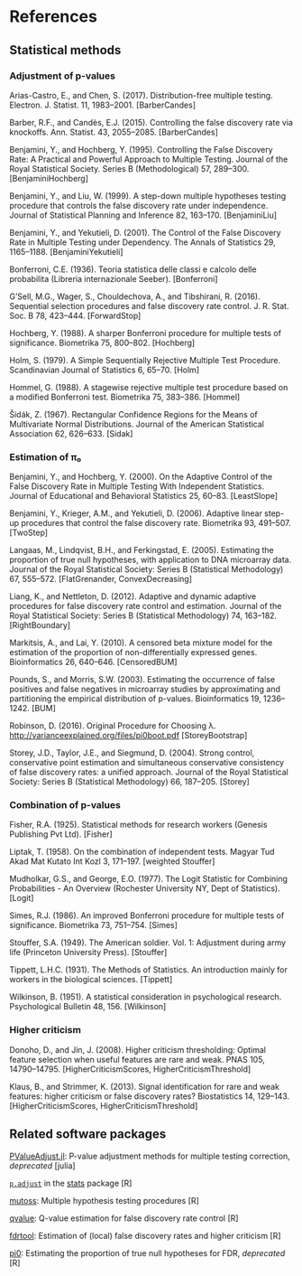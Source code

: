 # References

## Statistical methods

### Adjustment of p-values

Arias-Castro, E., and Chen, S. (2017). Distribution-free multiple testing.
Electron. J. Statist. 11, 1983–2001.
[BarberCandes]

Barber, R.F., and Candès, E.J. (2015). Controlling the false discovery rate via
knockoffs. Ann. Statist. 43, 2055–2085.
[BarberCandes]

Benjamini, Y., and Hochberg, Y. (1995). Controlling the False Discovery Rate: A
Practical and Powerful Approach to Multiple Testing. Journal of the Royal
Statistical Society. Series B (Methodological) 57, 289–300.
[BenjaminiHochberg]

Benjamini, Y., and Liu, W. (1999). A step-down multiple hypotheses testing
procedure that controls the false discovery rate under independence. Journal of
Statistical Planning and Inference 82, 163–170.
[BenjaminiLiu]

Benjamini, Y., and Yekutieli, D. (2001). The Control of the False Discovery Rate
in Multiple Testing under Dependency. The Annals of Statistics 29, 1165–1188.
[BenjaminiYekutieli]

Bonferroni, C.E. (1936). Teoria statistica delle classi e calcolo delle
probabilita (Libreria internazionale Seeber).
[Bonferroni]

G’Sell, M.G., Wager, S., Chouldechova, A., and Tibshirani, R. (2016). Sequential
selection procedures and false discovery rate control. J. R. Stat. Soc. B 78,
423–444.
[ForwardStop]

Hochberg, Y. (1988). A sharper Bonferroni procedure for multiple tests of
significance. Biometrika 75, 800–802.
[Hochberg]

Holm, S. (1979). A Simple Sequentially Rejective Multiple Test Procedure.
Scandinavian Journal of Statistics 6, 65–70.
[Holm]

Hommel, G. (1988). A stagewise rejective multiple test procedure based on a
modified Bonferroni test. Biometrika 75, 383–386.
[Hommel]

Šidák, Z. (1967). Rectangular Confidence Regions for the Means of Multivariate
Normal Distributions. Journal of the American Statistical Association 62,
626–633.
[Sidak]


### Estimation of π₀

Benjamini, Y., and Hochberg, Y. (2000). On the Adaptive Control of the False
Discovery Rate in Multiple Testing With Independent Statistics. Journal of
Educational and Behavioral Statistics 25, 60–83.
[LeastSlope]

Benjamini, Y., Krieger, A.M., and Yekutieli, D. (2006). Adaptive linear step-up
procedures that control the false discovery rate. Biometrika 93, 491–507.
[TwoStep]

Langaas, M., Lindqvist, B.H., and Ferkingstad, E. (2005). Estimating the
proportion of true null hypotheses, with application to DNA microarray data.
Journal of the Royal Statistical Society: Series B (Statistical Methodology) 67,
555–572.
[FlatGrenander, ConvexDecreasing]

Liang, K., and Nettleton, D. (2012). Adaptive and dynamic adaptive procedures
for false discovery rate control and estimation. Journal of the Royal
Statistical Society: Series B (Statistical Methodology) 74, 163–182.
[RightBoundary]

Markitsis, A., and Lai, Y. (2010). A censored beta mixture model for the
estimation of the proportion of non-differentially expressed genes.
Bioinformatics 26, 640–646.
[CensoredBUM]

Pounds, S., and Morris, S.W. (2003). Estimating the occurrence of false
positives and false negatives in microarray studies by approximating and
partitioning the empirical distribution of p-values. Bioinformatics 19,
1236–1242.
[BUM]

Robinson, D. (2016). Original Procedure for Choosing λ.
http://varianceexplained.org/files/pi0boot.pdf
[StoreyBootstrap]

Storey, J.D., Taylor, J.E., and Siegmund, D. (2004). Strong control,
conservative point estimation and simultaneous conservative consistency of false
discovery rates: a unified approach. Journal of the Royal Statistical Society:
Series B (Statistical Methodology) 66, 187–205.
[Storey]


### Combination of p-values

Fisher, R.A. (1925). Statistical methods for research workers (Genesis
Publishing Pvt Ltd).
[Fisher]

Liptak, T. (1958). On the combination of independent tests. Magyar Tud Akad Mat
Kutato Int Kozl 3, 171–197.
[weighted Stouffer]

Mudholkar, G.S., and George, E.O. (1977). The Logit Statistic for Combining
Probabilities - An Overview (Rochester University NY, Dept of Statistics).
[Logit]

Simes, R.J. (1986). An improved Bonferroni procedure for multiple tests of
significance. Biometrika 73, 751–754.
[Simes]

Stouffer, S.A. (1949). The American soldier. Vol. 1: Adjustment during army life
(Princeton University Press).
[Stouffer]

Tippett, L.H.C. (1931). The Methods of Statistics. An introduction mainly for
workers in the biological sciences.
[Tippett]

Wilkinson, B. (1951). A statistical consideration in psychological research.
Psychological Bulletin 48, 156.
[Wilkinson]


### Higher criticism

Donoho, D., and Jin, J. (2008). Higher criticism thresholding: Optimal feature
selection when useful features are rare and weak. PNAS 105, 14790–14795.
[HigherCriticismScores, HigherCriticismThreshold]

Klaus, B., and Strimmer, K. (2013). Signal identification for rare and weak
features: higher criticism or false discovery rates? Biostatistics 14, 129–143.
[HigherCriticismScores, HigherCriticismThreshold]


## Related software packages

[PValueAdjust.jl](https://github.com/dirkschumacher/PValueAdjust.jl): P-value adjustment methods for multiple testing correction, *deprecated* [julia]

[`p.adjust`](https://stat.ethz.ch/R-manual/R-patched/library/stats/html/p.adjust.html) in the [stats](https://stat.ethz.ch/R-manual/R-patched/library/stats/html/00Index.html) package [R]

[mutoss](https://cran.r-project.org/web/packages/mutoss/index.html): Multiple hypothesis testing procedures [R]

[qvalue](https://bioconductor.org/packages/release/bioc/html/qvalue.html): Q-value estimation for false discovery rate control [R]

[fdrtool](https://cran.r-project.org/web/packages/fdrtool/index.html): Estimation of (local) false discovery rates and higher criticism [R]

[pi0](https://cran.r-project.org/web/packages/pi0/index.html): Estimating the proportion of true null hypotheses for FDR, *deprecated* [R]
